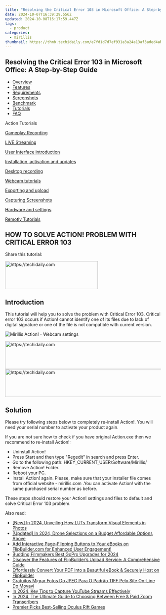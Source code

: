 ```yaml
---
title: "Resolving the Critical Error 103 in Microsoft Office: A Step-by-Step Guide"
date: 2024-10-07T16:39:29.556Z
updated: 2024-10-08T16:17:59.447Z
tags:
  - product
categories:
  - mirillis
thumbnail: https://thmb.techidaily.com/e7fd1d7d7ef931a3a24a13af3aded4ab35d9331983d1675009edb51b8de0939e.jpg
---
```


## Resolving the Critical Error 103 in Microsoft Office: A Step-by-Step Guide

* [Overview](https://tools.techidaily.com/mirillis/products/)
* [Features](https://tools.techidaily.com/mirillis/products/)
* [Requirements](https://tools.techidaily.com/mirillis/products/)
* [Screenshots](https://tools.techidaily.com/mirillis/products/)
* [Benchmark](https://tools.techidaily.com/mirillis/products/)
* [Tutorials](https://tools.techidaily.com/mirillis/products/)
* [FAQ](https://tools.techidaily.com/mirillis/products/)

Action Tutorials

[Gameplay Recording](https://tools.techidaily.com/mirillis/products/) 

[LIVE Streaming](https://tools.techidaily.com/mirillis/products/) 

[User Interface introduction](https://tools.techidaily.com/mirillis/products/) 

[Installation, activation and updates](https://tools.techidaily.com/mirillis/products/) 

[Desktop recording](https://tools.techidaily.com/mirillis/products/) 

[Webcam tutorials](https://tools.techidaily.com/mirillis/products/) 

[Exporting and upload](https://tools.techidaily.com/mirillis/products/) 

[Capturing Screenshots](https://tools.techidaily.com/mirillis/products/) 

[Hardware and settings](https://tools.techidaily.com/mirillis/products/) 

[Remotly Tutorials](https://remotly.com/tutorials/getting-started-with-remotly-for-windows-pc) 

## HOW TO SOLVE ACTION! PROBLEM WITH CRITICAL ERROR 103

  
 Share this tutorial:

<!-- affiliate ads begin -->
<a href="https://aligracehair.sjv.io/c/5597632/1896527/19272" target="_top" id="1896527">
  <img src="//a.impactradius-go.com/display-ad/19272-1896527" border="0" alt="https://techidaily.com" width="300" height="90"/>
</a>
<img height="0" width="0" src="https://aligracehair.sjv.io/i/5597632/1896527/19272" style="position:absolute;visibility:hidden;" border="0" />
<!-- affiliate ads end -->

## Introduction

 This tutorial will help you to solve the problem with Critical Error 103\. Critical error 103 occurs if Action! cannot identify one of its files due to lack of digital signature or one of the file is not compatible with current version. 

![Mirillis Action! - Webcam settings](https://mirillis.com/res/old/gfx/tutorials/errors/mirillis-action-critical-error-103.jpg "Action! Webcam Settings") 

<!-- affiliate ads begin -->
<a href="https://appsumo.8odi.net/c/5597632/2043593/7443" target="_top" id="2043593">
  <img src="//a.impactradius-go.com/display-ad/7443-2043593" border="0" alt="https://techidaily.com" width="728" height="90"/>
</a>
<img height="0" width="0" src="https://appsumo.8odi.net/i/5597632/2043593/7443" style="position:absolute;visibility:hidden;" border="0" />
<!-- affiliate ads end -->

<!-- affiliate ads begin -->
<a href="https://review-au.sjv.io/c/5597632/2135316/14409" target="_top" id="2135316">
  <img src="//a.impactradius-go.com/display-ad/14409-2135316" border="0" alt="https://techidaily.com" width="728" height="90"/>
</a>
<img height="0" width="0" src="https://review-au.sjv.io/i/5597632/2135316/14409" style="position:absolute;visibility:hidden;" border="0" />
<!-- affiliate ads end -->

## Solution

 Please try following steps below to completely re-install Action!. You will need your serial number to activate your product again.

If you are not sure how to check if you have original Action.exe then we recommend to re-install Action!:

* Uninstall Action!
* Press Start and then type "Regedit" in search and press Enter.
* Go to the following path: HKEY\_CURRENT\_USER/Software/Mirillis/
* Remove Action! Folder.
* Reboot your PC.
* Install Action! again. Please, make sure that your installer file comes from official website - mirillis.com .You can activate Action! with the same purchased serial number as before.
  
These steps should restore your Action! settings and files to default and solve Critical Error 103 problem.

<ins class="adsbygoogle"
     style="display:block"
     data-ad-format="autorelaxed"
     data-ad-client="ca-pub-7571918770474297"
     data-ad-slot="1223367746"></ins>

<ins class="adsbygoogle"
     style="display:block"
     data-ad-client="ca-pub-7571918770474297"
     data-ad-slot="8358498916"
     data-ad-format="auto"
     data-full-width-responsive="true"></ins>

<span class="atpl-alsoreadstyle">Also read:</span>
<div><ul>
<li><a href="https://fox-helps.techidaily.com/new-in-2024-unveiling-how-luts-transform-visual-elements-in-photos/"><u>[New] In 2024, Unveiling How LUTs Transform Visual Elements in Photos</u></a></li>
<li><a href="https://article-helps.techidaily.com/updated-in-2024-drone-selections-on-a-budget-affordable-options-above/"><u>[Updated] In 2024, Drone Selections on a Budget Affordable Options Above</u></a></li>
<li><a href="https://win-premium.techidaily.com/add-interactive-page-flipping-buttons-to-your-ebooks-on-flipbuildercom-for-enhanced-user-engagement/"><u>Add Interactive Page-Flipping Buttons to Your eBooks on FlipBuilder.com for Enhanced User Engagement!</u></a></li>
<li><a href="https://extra-hints.techidaily.com/budding-filmmakers-best-gopro-upgrades-for-2024/"><u>Budding Filmmakers Best GoPro Upgrades for 2024</u></a></li>
<li><a href="https://win-premium.techidaily.com/discover-the-features-of-flipbuilders-upload-service-a-comprehensive-guide/"><u>Discover the Features of FlipBuilder’s Upload Service: A Comprehensive Guide</u></a></li>
<li><a href="https://win-premium.techidaily.com/effortlessly-convert-your-pdf-into-a-beautiful-ebook-and-securely-host-on-flipbuilder/"><u>Effortlessly Convert Your PDF Into a Beautiful eBook & Securely Host on FlipBuilder</u></a></li>
<li><a href="https://win-premium.techidaily.com/gratuitos-migrar-fotos-do-jpeg-para-o-padrao-tiff-pelo-site-on-line-do-movavi/"><u>Gratuitos Migrar Fotos Do JPEG Para O Padrão TIFF Pelo Site On-Line Do Movavi</u></a></li>
<li><a href="https://screen-sharing-recording.techidaily.com/in-2024-key-tips-to-capture-youtube-streams-effectively/"><u>In 2024, Key Tips to Capture YouTube Streams Effectively</u></a></li>
<li><a href="https://digital-screen-recording.techidaily.com/in-2024-the-ultimate-guide-to-choosing-between-free-and-paid-zoom-transcribers/"><u>In 2024, The Ultimate Guide to Choosing Between Free & Paid Zoom Transcribers</u></a></li>
<li><a href="https://extra-tips.techidaily.com/premier-picks-best-selling-oculus-rift-games/"><u>Premier Picks Best-Selling Oculus Rift Games</u></a></li>
</ul></div>

